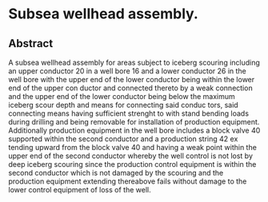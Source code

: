 # Subsea wellhead assembly.

## Abstract
A subsea wellhead assembly for areas subject to iceberg scouring including an upper conductor 20 in a well bore 16 and a lower conductor 26 in the well bore with the upper end of the lower conductor being within the lower end of the upper con ductor and connected thereto by a weak connection and the upper end of the lower conductor being below the maximum iceberg scour depth and means for connecting said conduc tors, said connecting means having sufficient strenght to with stand bending loads during drilling and being removable for installation of production equipment. Additionally production equipment in the well bore includes a block valve 40 supported within the second conductor and a production string 42 ex tending upward from the block valve 40 and having a weak point within the upper end of the second conductor whereby the well control is not lost by deep iceberg scouring since the production control equipment is within the second conductor which is not damaged by the scouring and the production equipment extending thereabove fails without damage to the lower control equipment of loss of the well.